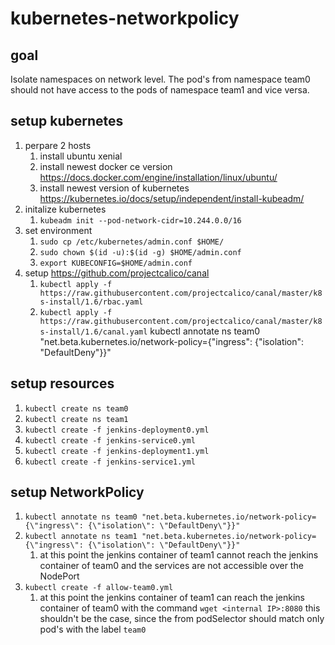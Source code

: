 # kubernetes-networkpolicy

## goal

Isolate namespaces on network level. The pod's from namespace team0 should not have access to the pods of namespace team1 and vice versa.

## setup kubernetes

1. perpare 2 hosts
    1. install ubuntu xenial
    1. install newest docker ce version  https://docs.docker.com/engine/installation/linux/ubuntu/ 
    1. install newest version of kubernetes https://kubernetes.io/docs/setup/independent/install-kubeadm/
1. initalize kubernetes
    1. `kubeadm init --pod-network-cidr=10.244.0.0/16` 
1. set environment
    1. `sudo cp /etc/kubernetes/admin.conf $HOME/`
    1. `sudo chown $(id -u):$(id -g) $HOME/admin.conf`
    1. `export KUBECONFIG=$HOME/admin.conf`
1. setup https://github.com/projectcalico/canal
    1. `kubectl apply -f https://raw.githubusercontent.com/projectcalico/canal/master/k8s-install/1.6/rbac.yaml`
    1. `kubectl apply -f https://raw.githubusercontent.com/projectcalico/canal/master/k8s-install/1.6/canal.yaml`
    kubectl annotate ns team0 "net.beta.kubernetes.io/network-policy={\"ingress\": {\"isolation\": \"DefaultDeny\"}}"
## setup resources

1. `kubectl create ns team0`
1. `kubectl create ns team1`
1. `kubectl create -f jenkins-deployment0.yml`
1. `kubectl create -f jenkins-service0.yml`
1. `kubectl create -f jenkins-deployment1.yml`
1. `kubectl create -f jenkins-service1.yml`
 
## setup NetworkPolicy

1. `kubectl annotate ns team0 "net.beta.kubernetes.io/network-policy={\"ingress\": {\"isolation\": \"DefaultDeny\"}}"`
1. `kubectl annotate ns team1 "net.beta.kubernetes.io/network-policy={\"ingress\": {\"isolation\": \"DefaultDeny\"}}"`
    1. at this point the jenkins container of team1 cannot reach the jenkins container of team0 and the services are not accessible over the NodePort
1. `kubectl create -f allow-team0.yml`
    1. at this point the jenkins container of team1 can reach the jenkins container of team0 with the command `wget <internal IP>:8080` this shouldn't be the case, since the from podSelector should match only pod's with the label `team0`